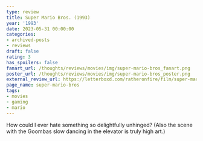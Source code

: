 ```yaml
---
type: review
title: Super Mario Bros. (1993)
year: '1993'
date: 2023-05-31 00:00:00
categories:
- archived-posts
- reviews
draft: false
rating: 3
has_spoilers: false
fanart_url: /thoughts/reviews/movies/img/super-mario-bros_fanart.png
poster_url: /thoughts/reviews/movies/img/super-mario-bros_poster.png
external_review_url: https://letterboxd.com/ratheronfire/film/super-mario-bros/
page_name: super-mario-bros
tags:
- movies
- gaming
- mario
---
```


How could I ever hate something so delightfully unhinged?
(Also the scene with the Goombas slow dancing in the elevator is truly high art.)

